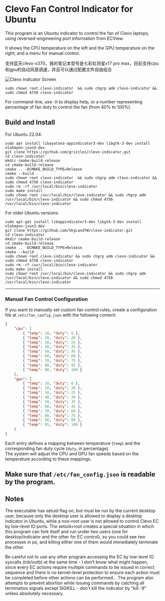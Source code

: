 Clevo Fan Control Indicator for Ubuntu
======================================

This program is an Ubuntu indicator to control the fan of Clevo laptops, using reversed-engineering port information from ECView.

It shows the CPU temperature on the left and the GPU temperature on the right, and a menu for manual control.

支持蓝天clevo-x370，我的笔记本型号是七彩虹将星x17 pro max，目前支持cpu和gpu的自动风扇调速，并且可以通过配置文件自由组合

![Clevo Indicator Screen](http://i.imgur.com/ucwWxLq.png)

```
sudo chown root clevo-indicator  && sudo chgrp adm clevo-indicator && sudo chmod 4750 clevo-indicator
```

For command-line, use *-h* to display help, or a number representing percentage of fan duty to control the fan (from 40% to 100%).


Build and Install
-----------------
For Ubuntu 22.04:
```shell
sudo apt install libayatana-appindicator3-dev libgtk-3-dev install nlohmann-json3-dev
git clone https://github.com/grizzlei/clevo-indicator.git
cd clevo-indicator
mkdir cmake-build-release
cd cmake-build-release
cmake .. -DCMAKE_BUILD_TYPE=Release
cmake --build .
sudo chown root clevo-indicator  && sudo chgrp adm clevo-indicator && sudo chmod 4750 clevo-indicator
sudo rm -rf /usr/local/bin/clevo-indicator
sudo make install
sudo chown root /usr/local/bin/clevo-indicator && sudo chgrp adm /usr/local/bin/clevo-indicator && sudo chmod 4750 /usr/local/bin/clevo-indicator
```
For older Ubuntu versions:
```shell
sudo apt-get install libappindicator3-dev libgtk-3-dev install nlohmann-json3-dev
git clone https://github.com/SkyLandTW/clevo-indicator.git
cd clevo-indicator
mkdir cmake-build-release
cd cmake-build-release
cmake .. -DCMAKE_BUILD_TYPE=Release
cmake --build .
sudo chown root clevo-indicator && sudo chgrp adm clevo-indicator && sudo chmod 4750 clevo-indicator
sudo rm -rf /usr/local/bin/clevo-indicator
sudo make install
sudo chown root /usr/local/bin/clevo-indicator && sudo chgrp adm /usr/local/bin/clevo-indicator && sudo chmod 4750 /usr/local/bin/clevo-indicator
```

---

### Manual Fan Control Configuration

If you want to manually set custom fan control rules, create a configuration file at `/etc/fan_config.json` with the following content:

```json
{
    "cpu": [
        { "temp": 10, "duty": 0 },
        { "temp": 20, "duty": 20 },
        { "temp": 30, "duty": 25 },
        { "temp": 40, "duty": 35 },
        { "temp": 50, "duty": 45 },
        { "temp": 60, "duty": 60 },
        { "temp": 70, "duty": 75 },
        { "temp": 80, "duty": 85 },
        { "temp": 90, "duty": 100 }
    ],
    "gpu": [
        { "temp": 10, "duty": 0 },
        { "temp": 20, "duty": 20 },
        { "temp": 30, "duty": 25 },
        { "temp": 40, "duty": 30 },
        { "temp": 50, "duty": 35 },
        { "temp": 60, "duty": 45 },
        { "temp": 70, "duty": 60 },
        { "temp": 80, "duty": 75 },
        { "temp": 90, "duty": 90 },
        { "temp": 95, "duty": 100 }
    ]
}
```

Each entry defines a mapping between temperature (`temp`) and the corresponding fan duty cycle (`duty`, in percentage).  
The system will adjust the CPU and GPU fan speeds based on the temperature according to these mappings.

Make sure that `/etc/fan_config.json` is readable by the program.
---


Notes
-----

The executable has setuid flag on, but must be run by the current desktop user,
because only the desktop user is allowed to display a desktop indicator in
Ubuntu, while a non-root user is not allowed to control Clevo EC by low-level
IO ports. The setuid=root creates a special situation in which this program can
fork itself and run under two users (one for desktop/indicator and the other
for EC control), so you could see two processes in ps, and killing either one
of them would immediately terminate the other.

Be careful not to use any other program accessing the EC by low-level IO
syscalls (inb/outb) at the same time - I don't know what might happen, since
every EC actions require multiple commands to be issued in correct sequence and
there is no kernel-level protection to ensure each action must be completed
before other actions can be performed... The program also attempts to prevent
abortion while issuing commands by catching all termination signals except
SIGKILL - don't kill the indicator by "kill -9" unless absolutely necessary.

